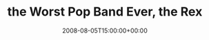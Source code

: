 ---
templateKey: event
guid: 089480d7-6eab-11ea-99c5-002590d1d1b0
date: 2008-08-05T15:00:00+00:00
eventTime: '6:30-8:30'
title: the Worst Pop Band Ever, the Rex
artist: the Worst Pop Band Ever
city: Toronto
venue: the Rex
group: Tim Shia
guests: Jon Maharaj
---